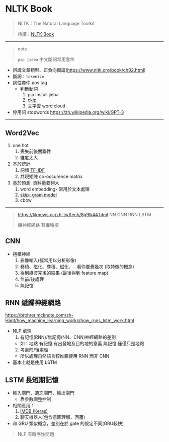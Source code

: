 # NLTK Book
> NLTK：The Natural Language Toolkit 
> 
> 待讀：[NLTK Book](https://www.nltk.org/book/)

----

> note
>
> `pip jieba` 中文斷詞常用套件

- 辨識文章類型、正負向輿論(https://www.nltk.org/book/ch02.html)
- 斷詞：`tokenize`
- 詞性套件 pos tag
  - 判斷動詞
    1. pip install jieba
    2. [ckip](http://ckipsvr.iis.sinica.edu.tw/)
    3. 文字雲 word cloud
- 停用詞 stopwords 
https://zh.wikipedia.org/wiki/GPT-3

----

## Word2Vec

1. one hot
   1. 喪失前後關聯性
   2. 維度太大
2. 基於統計 
   1. 詞頻 [TF-IDF](https://zh.wikipedia.org/wiki/Tf-idf)
   2. 共現矩陣 co-occurence matrix
3. 基於預測: 資料量要夠大
   1. word embedding- 常用於文本處理
   2. [skip- gram model](https://medium.com/@pocheng0118/word2vec-from-scratch-skip-gram-cbow-98fd17385945)
   3. cbow


----
> https://kknews.cc/zh-tw/tech/8g9lk44.html NN CNN RNN LSTM
> 
> 類神經網路 有權種植

## CNN
- 捲積神經
  1. 影像輸入(經常用以分析影像)
  2. 卷積、磁化、卷積、磁化、...看你要疊幾次  (取特徵的概念)
  3. 得到綠波完後的結果 (最後得到 feature map)
  4. 無前/後處理
  5. 無記憶


## RNN 遞歸神經網路
https://brohrer.mcknote.com/zh-Hant/how_machine_learning_works/how_rnns_lstm_work.html
- NLP 處理
  1. 有記憶(RNN)/無記憶(NN、CNN)神經網路的差別
    - 如：地點
        有記憶:有出發地及目的地的意義
        無記憶:僅僅只是地點
  2. 考慮前/後處理
    - 所以處理自然語言較推薦使用 RNN 而非 CNN
- 基本上就是使用 LSTM


## LSTM 長短期記憶
- 輸入閘門、遺忘閘門、輸出閘門
  - 靠參數調整控制
- 相關應用：
  1. [IMDB (Keras)](https://keras.io/api/datasets/imdb/)
  2. 聊天機器人(包含意圖理解、回覆)
- 和 GRU 類似概念，差別在於 gate 的設定不同(GRU較快)

> NLP 有時序性問題



